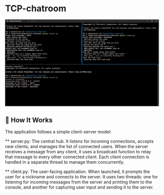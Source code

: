 ﻿# TCP-chatroom

 <img src ="Screenshot 2025-09-14 151327.png"/>

## 🔧 How It Works
The application follows a simple client-server model:

** server.py: The central hub. It listens for incoming connections, accepts new clients, and manages the list of connected users. When the server receives a message from any client, it uses a broadcast function to relay that message to every other connected client. Each client connection is handled in a separate thread to manage them concurrently.

** client.py: The user-facing application. When launched, it prompts the user for a nickname and connects to the server. It uses two threads: one for listening for incoming messages from the server and printing them to the console, and another for capturing user input and sending it to the server.
